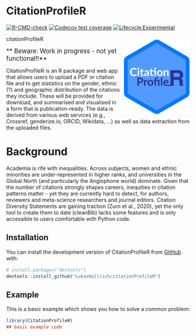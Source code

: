 
# CitationProfileR

<!-- badges: start -->
[![R-CMD-check](https://github.com/LukasWallrich/citationProfileR/actions/workflows/R-CMD-check.yaml/badge.svg)](https://github.com/LukasWallrich/citationProfileR/actions/workflows/R-CMD-check.yaml)
[![Codecov test coverage](https://codecov.io/gh/LukasWallrich/citationProfileR/branch/main/graph/badge.svg)](https://app.codecov.io/gh/LukasWallrich/citationProfileR?branch=main)
[![Lifecycle:Experimental](https://img.shields.io/badge/Lifecycle-Experimental-339999)](https://github.com/LukasWallrich/citationProfileR)
<!-- badges: end -->

citationProfileR <img src="inst/supplements/CitationProfileR_logo.png" align="right" style="height:200px; padding: 10px;" />

<red> <big> ** Beware: Work in progress - not yet functional!!** </big> </red>

CitationProfileR is an R package and web app that allows users to upload a PDF or citation file and to get statistics on the gender, ethnic (?) and geographic distribution of the citations they include. These will be provided for download, and summarised and visualised in a form that is publication-ready. The data is derived from various web services (e.g., Crossref, genderize.io, ORCID, Wikidata, ...) as well as data extraction from the uploaded files.

# Background

Academia is rife with inequalities. Across subjects, women and ethnic minorities are under-represented in higher ranks, and universities in the Global North (and particularly the Anglophone world) dominate. Given that the number of citations strongly shapes careers, inequities in citation patterns matter - yet they are currently hard to detect, for authors, reviewers and meta-science researchers and journal editors. Citation Diversity Statements are gaining traction (Zurn et al., 2020), yet the only tool to create them to date (cleanBib) lacks some features and is only accessible to users comfortable with Python code.


## Installation

You can install the development version of CitationProfileR from [GitHub](https://github.com/) with:

``` r
# install.packages("devtools")
devtools::install_github("LukasWallrich/citationProfileR")
```

## Example

This is a basic example which shows you how to solve a common problem:

``` r
library(CitationProfileR)
## basic example code
```


